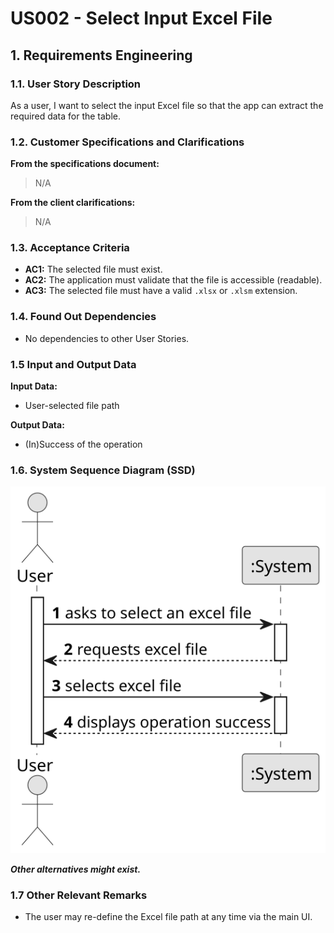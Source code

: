 # US002 - Select Input Excel File

## 1. Requirements Engineering

### 1.1. User Story Description

As a user, I want to select the input Excel file so that the app can extract the required data for the table.

### 1.2. Customer Specifications and Clarifications 

**From the specifications document:**

> N/A

**From the client clarifications:**

> N/A

### 1.3. Acceptance Criteria

* **AC1:** The selected file must exist.
* **AC2:** The application must validate that the file is accessible (readable).
* **AC3:** The selected file must have a valid `.xlsx` or `.xlsm` extension.

### 1.4. Found Out Dependencies

* No dependencies to other User Stories.

### 1.5 Input and Output Data

**Input Data:**

* User-selected file path

**Output Data:**

* (In)Success of the operation

### 1.6. System Sequence Diagram (SSD)

![System Sequence Diagram](svg/US002-SSD.svg)

**_Other alternatives might exist._**

### 1.7 Other Relevant Remarks

* The user may re-define the Excel file path at any time via the main UI.
